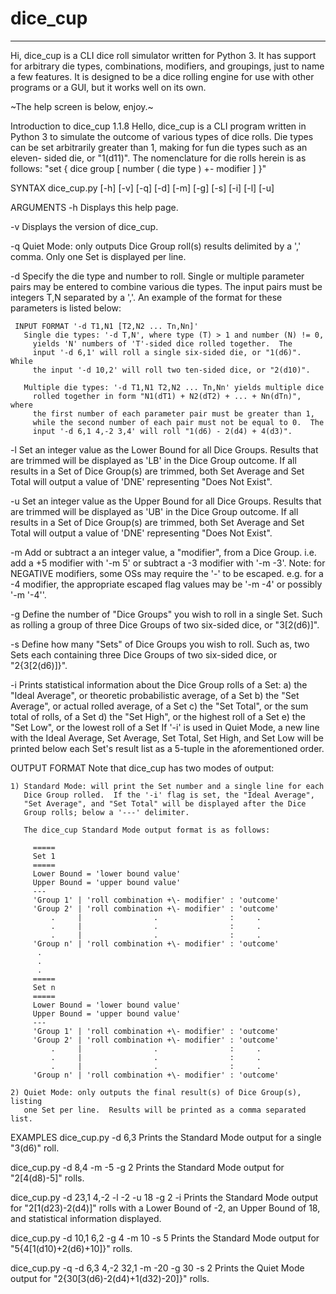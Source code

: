 # dice_cup
----
Hi, dice_cup is a CLI dice roll simulator written for Python 3.  It
has support for arbitrary die types, combinations, modifiers, and
groupings, just to name a few features.  It is designed to be a dice
rolling engine for use with other programs or a GUI, but it works well
on its own.

~The help screen is below, enjoy.~

Introduction to dice_cup 1.1.8
  Hello, dice_cup is a CLI program written in Python 3 to simulate
  the outcome of various types of dice rolls.  Die types can be set
  arbitrarily greater than 1, making for fun die types such as an eleven-
  sided die, or "1(d11)".  The nomenclature for die rolls herein is as
  follows: "set { dice group [ number ( die type ) +\- modifier ] }"

SYNTAX
  dice_cup.py [-h] [-v] [-q] [-d] [-m] [-g] [-s] [-i] [-l] [-u]

ARGUMENTS
  -h Displays this help page.

  -v Displays the version of dice_cup.

  -q Quiet Mode: only outputs Dice Group roll(s) results delimited by a ','
     comma. Only one Set is displayed per line.

  -d Specify the die type and number to roll.  Single or multiple
     parameter pairs may be entered to combine various die types.  The
     input pairs must be integers T,N separated by a ','.  An example
     of the format for these parameters is listed below:

     INPUT FORMAT '-d T1,N1 [T2,N2 ... Tn,Nn]'
       Single die types: '-d T,N', where type (T) > 1 and number (N) != 0,
         yields 'N' numbers of 'T'-sided dice rolled together.  The
         input '-d 6,1' will roll a single six-sided die, or "1(d6)".  While
         the input '-d 10,2' will roll two ten-sided dice, or "2(d10)".

       Multiple die types: '-d T1,N1 T2,N2 ... Tn,Nn' yields multiple dice
         rolled together in form "N1(dT1) + N2(dT2) + ... + Nn(dTn)", where
         the first number of each parameter pair must be greater than 1,
         while the second number of each pair must not be equal to 0.  The
         input '-d 6,1 4,-2 3,4' will roll "1(d6) - 2(d4) + 4(d3)".

  -l Set an integer value as the Lower Bound for all Dice Groups.  Results that
     are trimmed will be displayed as 'LB' in the Dice Group outcome.
     If all results in a Set of Dice Group(s) are trimmed, both Set Average and
     Set Total will output a value of 'DNE' representing "Does Not Exist".

  -u Set an integer value as the Upper Bound for all Dice Groups.  Results that
     are trimmed will be displayed as 'UB' in the Dice Group outcome.
     If all results in a Set of Dice Group(s) are trimmed, both Set Average and
     Set Total will output a value of 'DNE' representing "Does Not Exist".

  -m Add or subtract a an integer value, a "modifier", from a Dice Group.
     i.e. add a +5 modifier with '-m 5' or subtract a -3 modifier with '-m -3'.
     Note: for NEGATIVE modifiers, some OSs may require the '-' to be escaped.
           e.g. for a -4 modifier, the appropriate escaped flag values may be
                '-m \-4' or possibly '-m '-4''.

  -g Define the number of "Dice Groups" you wish to roll in a single Set.
     Such as rolling a group of three Dice Groups of two six-sided dice,
     or "3[2(d6)]".

  -s Define how many "Sets" of Dice Groups you wish to roll.  Such as,
     two Sets each containing three Dice Groups of two six-sided dice,
     or "2{3[2(d6)]}".

  -i Prints statistical information about the Dice Group rolls of a Set:
       a) the "Ideal Average", or theoretic probabilistic average, of a Set
       b) the "Set Average", or actual rolled average, of a Set
       c) the "Set Total", or the sum total of rolls, of a Set
       d) the "Set High", or the highest roll of a Set
       e) the "Set Low", or the lowest roll of a Set
     If '-i' is used in Quiet Mode, a new line with the Ideal Average, Set
     Average, Set Total, Set High, and Set Low will be printed below each
     Set's result list as a 5-tuple in the aforementioned order.

OUTPUT FORMAT
  Note that dice_cup has two modes of output:

    1) Standard Mode: will print the Set number and a single line for each
       Dice Group rolled.  If the '-i' flag is set, the "Ideal Average",
       "Set Average", and "Set Total" will be displayed after the Dice
       Group rolls; below a '---' delimiter.

       The dice_cup Standard Mode output format is as follows:

         =====
         Set 1
         =====
         Lower Bound = 'lower bound value'
         Upper Bound = 'upper bound value'
         ---
         'Group 1' | 'roll combination +\- modifier' : 'outcome'
         'Group 2' | 'roll combination +\- modifier' : 'outcome'
             .     |                .                :     .
             .     |                .                :     .
             .     |                .                :     .
         'Group n' | 'roll combination +\- modifier' : 'outcome'
          .
          .
          .
         =====
         Set n
         =====
         Lower Bound = 'lower bound value'
         Upper Bound = 'upper bound value'
         ---
         'Group 1' | 'roll combination +\- modifier' : 'outcome'
         'Group 2' | 'roll combination +\- modifier' : 'outcome'
             .     |                .                :     .
             .     |                .                :     .
             .     |                .                :     .
         'Group n' | 'roll combination +\- modifier' : 'outcome'

    2) Quiet Mode: only outputs the final result(s) of Dice Group(s), listing
       one Set per line.  Results will be printed as a comma separated list.

EXAMPLES
  dice_cup.py -d 6,3
    Prints the Standard Mode output for a single "3(d6)" roll.

  dice_cup.py -d 8,4 -m -5 -g 2
    Prints the Standard Mode output for "2[4(d8)-5]" rolls.

  dice_cup.py -d 23,1 4,-2 -l -2 -u 18 -g 2 -i
    Prints the Standard Mode output for "2[1(d23)-2(d4)]" rolls with a Lower
    Bound of -2, an Upper Bound of 18, and statistical information displayed.

  dice_cup.py -d 10,1 6,2 -g 4 -m 10 -s 5
    Prints the Standard Mode output for "5{4[1(d10)+2(d6)+10]}" rolls.

  dice_cup.py -q -d 6,3 4,-2 32,1 -m -20 -g 30 -s 2
    Prints the Quiet Mode output for "2{30[3(d6)-2(d4)+1(d32)-20]}" rolls.
